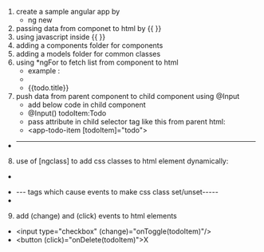 1. create a sample angular app by 
    * ng new <app name> 
2. passing data from componet to html by {{  }}
3. using javascript inside {{ }}
4. adding a components folder for components
5. adding a models folder for common classes
6. using *ngFor to fetch list  from component to html 
   * example :
   * <li *ngFor="let todo of todos"> {{todo.title}} </li>
7. push data from parent component to child component using @Input
   * add below code in child component
    * @Input() todoItem:Todo
   * pass attribute in child selector tag like this from parent html:
    * <app-todo-item [todoItem]="todo"></app-todo-item>

* -----------------------------------------------------------
8. use of [ngclass]  to add css classes to html element dynamically:
  * <div [ngClass]="setClasses()">
  *  --- tags which cause events to make css class set/unset-----
  * </div>
9. add  (change) and (click) events to html elements
  * <input type="checkbox" (change)="onToggle(todoItem)"/>
  * <button (click)="onDelete(todoItem)">X</button> 